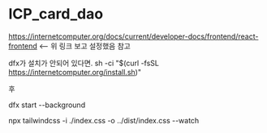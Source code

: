 # ICP_card_dao



https://internetcomputer.org/docs/current/developer-docs/frontend/react-frontend 
<-- 위 링크 보고 설정했음 참고 

dfx가 설치가 안되어 있다면. 
sh -ci "$(curl -fsSL https://internetcomputer.org/install.sh)"

후 

dfx start --background 


npx tailwindcss -i ./index.css -o ../dist/index.css  --watch
